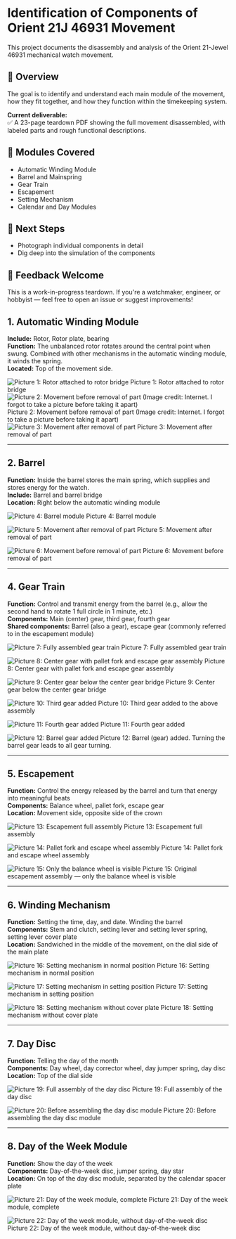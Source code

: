 # Identification of Components of Orient 21J 46931 Movement



This project documents the disassembly and analysis of the Orient 21-Jewel 46931 mechanical watch movement.

## 📄 Overview

The goal is to identify and understand each main module of the movement, how they fit together, and how they function within the timekeeping system.

**Current deliverable:**  
✅ A 23-page teardown PDF showing the full movement disassembled, with labeled parts and rough functional descriptions.

## 🔧 Modules Covered

- Automatic Winding Module
- Barrel and Mainspring
- Gear Train
- Escapement
- Setting Mechanism
- Calendar and Day Modules

## 🧠 Next Steps

- Photograph individual components in detail
- Dig deep into the simulation of the components

## 🙏 Feedback Welcome

This is a work-in-progress teardown. If you're a watchmaker, engineer, or hobbyist — feel free to open an issue or suggest improvements!



## 1. Automatic Winding Module
**Include:** Rotor, Rotor plate, bearing  
**Function:** The unbalanced rotor rotates around the central point when swung. Combined with other mechanisms in the automatic winding module, it winds the spring.  
**Located:** Top of the movement side.

![Picture 1: Rotor attached to rotor bridge](https://github.com/user-attachments/assets/3102a2d8-8238-48ba-a1b4-e1e575f669db)
Picture 1: Rotor attached to rotor bridge
![Picture 2: Movement before removal of part (Image credit: Internet. I forgot to take a picture before taking it apart)](https://github.com/user-attachments/assets/3102a2d8-8238-48ba-a1b4-e1e575f669db)
Picture 2: Movement before removal of part  (Image credit: Internet. I forgot to take a picture before taking it apart)
![Picture 3: Movement after removal of part](https://github.com/user-attachments/assets/f69c7553-d1e9-4711-8b6a-d73f6ab3a216)
Picture 3: Movement after removal of part

---

## 2. Barrel
**Function:** Inside the barrel stores the main spring, which supplies and stores energy for the watch.  
**Include:** Barrel and barrel bridge  
**Location:** Right below the automatic winding module

![Picture 4: Barrel module](https://github.com/user-attachments/assets/579d46cf-f3e5-46f9-b2e6-a6770ded2624)
Picture 4: Barrel module

![Picture 5: Movement after removal of part](https://github.com/user-attachments/assets/f69c7553-d1e9-4711-8b6a-d73f6ab3a216)
Picture 5: Movement after removal of part

![Picture 6: Movement before removal of part](https://github.com/user-attachments/assets/77d67c34-72a8-43ec-a576-82fe03466eda)
Picture 6: Movement before removal of part

---

## 4. Gear Train
**Function:** Control and transmit energy from the barrel (e.g., allow the second hand to rotate 1 full circle in 1 minute, etc.)  
**Components:** Main (center) gear, third gear, fourth gear  
**Shared components:** Barrel (also a gear), escape gear (commonly referred to in the escapement module)

![Picture 7: Fully assembled gear train](https://github.com/user-attachments/assets/77d67c34-72a8-43ec-a576-82fe03466eda)
Picture 7: Fully assembled gear train

![Picture 8: Center gear with pallet fork and escape gear assembly](https://github.com/user-attachments/assets/d2a39da5-463c-4829-aa2f-cf3fcac5ef60)
Picture 8: Center gear with pallet fork and escape gear assembly

![Picture 9: Center gear below the center gear bridge](https://github.com/user-attachments/assets/378c41c4-4723-46c5-b221-5738ebb348d5)
Picture 9: Center gear below the center gear bridge

![Picture 10: Third gear added](https://github.com/user-attachments/assets/d8a03c8d-9a25-41af-93af-a78a6c56fb7d)
Picture 10: Third gear added to the above assembly

![Picture 11: Fourth gear added](https://github.com/user-attachments/assets/c0f1906d-af6f-4817-9008-f6c794e89353)
Picture 11: Fourth gear added

![Picture 12: Barrel gear added](https://github.com/user-attachments/assets/5a67a0b5-115d-4d49-a25e-6d146f34b46a)
Picture 12: Barrel (gear) added. Turning the barrel gear leads to all gear turning.

---

## 5. Escapement
**Function:** Control the energy released by the barrel and turn that energy into meaningful beats  
**Components:** Balance wheel, pallet fork, escape gear  
**Location:** Movement side, opposite side of the crown

![Picture 13: Escapement full assembly](https://github.com/user-attachments/assets/86893163-bb3e-4db4-9647-a071a85b9c02)
Picture 13: Escapement full assembly

![Picture 14: Pallet fork and escape wheel assembly](https://github.com/user-attachments/assets/2b15e1ef-d954-4f5e-8eca-d82a2e23fd97)
Picture 14: Pallet fork and escape wheel assembly

![Picture 15: Only the balance wheel is visible](https://github.com/user-attachments/assets/9f6e4e25-ce38-4b93-9c9b-4c732bb1b1b9)
Picture 15: Original escapement assembly — only the balance wheel is visible

---

## 6. Winding Mechanism
**Function:** Setting the time, day, and date. Winding the barrel  
**Components:** Stem and clutch, setting lever and setting lever spring, setting lever cover plate  
**Location:** Sandwiched in the middle of the movement, on the dial side of the main plate

![Picture 16: Setting mechanism in normal position](https://github.com/user-attachments/assets/17bbac91-627a-4a17-b27e-ed9eee8c4902)
Picture 16: Setting mechanism in normal position

![Picture 17: Setting mechanism in setting position](https://github.com/user-attachments/assets/09516bfc-8c92-4551-8ae9-1f9a848233ee)
Picture 17: Setting mechanism in setting position

![Picture 18: Setting mechanism without cover plate](https://github.com/user-attachments/assets/66a9a8d3-a5d2-473d-bbb6-1665f4da55a6)
Picture 18: Setting mechanism without cover plate

---

## 7. Day Disc
**Function:** Telling the day of the month  
**Components:** Day wheel, day corrector wheel, day jumper spring, day disc  
**Location:** Top of the dial side

![Picture 19: Full assembly of the day disc](https://github.com/user-attachments/assets/96e47ed1-30ee-465b-a100-a6ca98f39061)
Picture 19: Full assembly of the day disc

![Picture 20: Before assembling the day disc module](https://github.com/user-attachments/assets/17bbac91-627a-4a17-b27e-ed9eee8c4902)
Picture 20: Before assembling the day disc module

---

## 8. Day of the Week Module
**Function:** Show the day of the week  
**Components:** Day-of-the-week disc, jumper spring, day star  
**Location:** On top of the day disc module, separated by the calendar spacer plate

![Picture 21: Day of the week module, complete](https://github.com/user-attachments/assets/0b010f80-7ed2-47aa-97a8-7ba00b84a114)
Picture 21: Day of the week module, complete

![Picture 22: Day of the week module, without day-of-the-week disc](https://github.com/user-attachments/assets/d0f050e0-d3db-4b22-8e67-3bfdd431b1a7)
Picture 22: Day of the week module, without day-of-the-week disc
